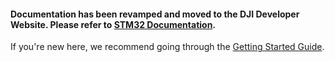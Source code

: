 #### Documentation has been revamped and moved to the DJI Developer Website. Please refer to [STM32 Documentation](https://developer.dji.com/onboard-sdk/documentation/github-platform-docs/STM32/README.html).

If you're new here, we recommend going through the [Getting Started Guide](https://developer.dji.com/onboard-sdk/documentation/quick-start/index.html).
